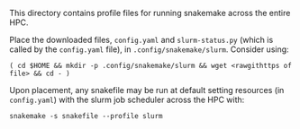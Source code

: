 This directory contains profile files for running snakemake across the entire HPC.

Place the downloaded files, `config.yaml` and `slurm-status.py` (which is called by the `config.yaml` file), in `.config/snakemake/slurm`. Consider using:
```
( cd $HOME && mkdir -p .config/snakemake/slurm && wget <rawgithttps of file> && cd - )
```

Upon placement, any snakefile may be run at default setting resources (in `config.yaml`) with the slurm job scheduler across the HPC with:
```
snakemake -s snakefile --profile slurm
```
